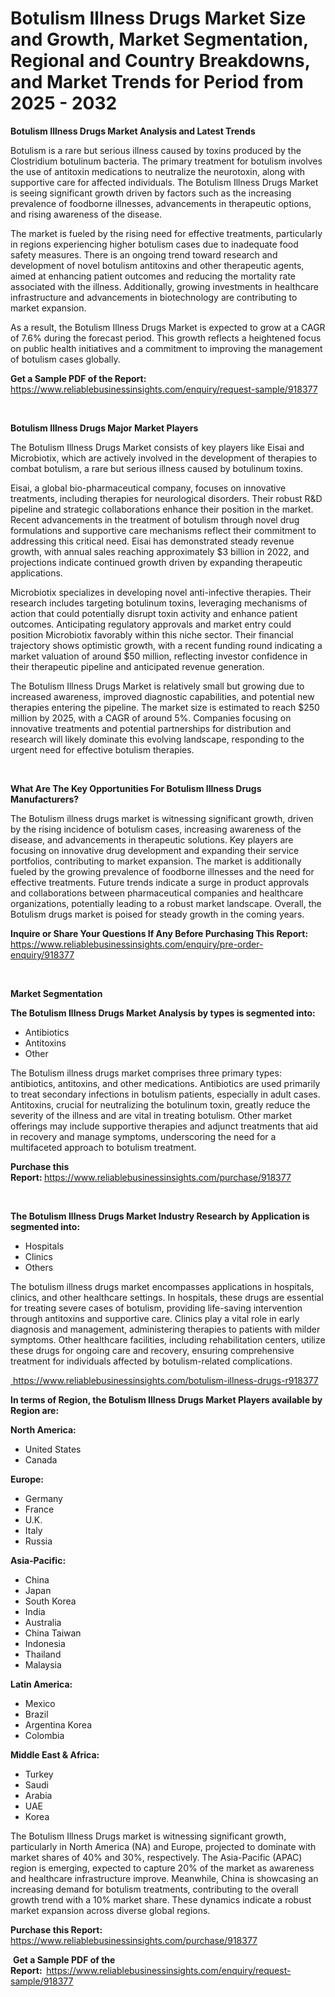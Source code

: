 <p><h1>Botulism Illness Drugs Market Size and Growth, Market Segmentation, Regional and Country Breakdowns, and Market Trends for Period from 2025 -  2032</h1></p><p><strong>Botulism Illness Drugs Market Analysis and Latest Trends</strong></p>
<p><p>Botulism is a rare but serious illness caused by toxins produced by the Clostridium botulinum bacteria. The primary treatment for botulism involves the use of antitoxin medications to neutralize the neurotoxin, along with supportive care for affected individuals. The Botulism Illness Drugs Market is seeing significant growth driven by factors such as the increasing prevalence of foodborne illnesses, advancements in therapeutic options, and rising awareness of the disease. </p><p>The market is fueled by the rising need for effective treatments, particularly in regions experiencing higher botulism cases due to inadequate food safety measures. There is an ongoing trend toward research and development of novel botulism antitoxins and other therapeutic agents, aimed at enhancing patient outcomes and reducing the mortality rate associated with the illness. Additionally, growing investments in healthcare infrastructure and advancements in biotechnology are contributing to market expansion. </p><p>As a result, the Botulism Illness Drugs Market is expected to grow at a CAGR of 7.6% during the forecast period. This growth reflects a heightened focus on public health initiatives and a commitment to improving the management of botulism cases globally.</p></p>
<p><strong>Get a Sample PDF of the Report:&nbsp;</strong> <a href="https://www.reliablebusinessinsights.com/enquiry/request-sample/918377?utm_campaign=2799&utm_medium=2&utm_source=Github&utm_content=ia&utm_term=18042025&utm_id=botulism-illness-drugs">https://www.reliablebusinessinsights.com/enquiry/request-sample/918377</a></p>
<p>&nbsp;</p>
<p><strong>Botulism Illness Drugs Major Market Players</strong></p>
<p><p>The Botulism Illness Drugs Market consists of key players like Eisai and Microbiotix, which are actively involved in the development of therapies to combat botulism, a rare but serious illness caused by botulinum toxins. </p><p>Eisai, a global bio-pharmaceutical company, focuses on innovative treatments, including therapies for neurological disorders. Their robust R&D pipeline and strategic collaborations enhance their position in the market. Recent advancements in the treatment of botulism through novel drug formulations and supportive care mechanisms reflect their commitment to addressing this critical need. Eisai has demonstrated steady revenue growth, with annual sales reaching approximately $3 billion in 2022, and projections indicate continued growth driven by expanding therapeutic applications.</p><p>Microbiotix specializes in developing novel anti-infective therapies. Their research includes targeting botulinum toxins, leveraging mechanisms of action that could potentially disrupt toxin activity and enhance patient outcomes. Anticipating regulatory approvals and market entry could position Microbiotix favorably within this niche sector. Their financial trajectory shows optimistic growth, with a recent funding round indicating a market valuation of around $50 million, reflecting investor confidence in their therapeutic pipeline and anticipated revenue generation.</p><p>The Botulism Illness Drugs Market is relatively small but growing due to increased awareness, improved diagnostic capabilities, and potential new therapies entering the pipeline. The market size is estimated to reach $250 million by 2025, with a CAGR of around 5%. Companies focusing on innovative treatments and potential partnerships for distribution and research will likely dominate this evolving landscape, responding to the urgent need for effective botulism therapies.</p></p>
<p>&nbsp;</p>
<p><strong>What Are The Key Opportunities For Botulism Illness Drugs Manufacturers?</strong></p>
<p><p>The Botulism illness drugs market is witnessing significant growth, driven by the rising incidence of botulism cases, increasing awareness of the disease, and advancements in therapeutic solutions. Key players are focusing on innovative drug development and expanding their service portfolios, contributing to market expansion. The market is additionally fueled by the growing prevalence of foodborne illnesses and the need for effective treatments. Future trends indicate a surge in product approvals and collaborations between pharmaceutical companies and healthcare organizations, potentially leading to a robust market landscape. Overall, the Botulism drugs market is poised for steady growth in the coming years.</p></p>
<p><strong>Inquire or Share Your Questions If Any Before Purchasing This Report:</strong> <a href="https://www.reliablebusinessinsights.com/enquiry/pre-order-enquiry/918377?utm_campaign=2799&utm_medium=2&utm_source=Github&utm_content=ia&utm_term=18042025&utm_id=botulism-illness-drugs">https://www.reliablebusinessinsights.com/enquiry/pre-order-enquiry/918377</a></p>
<p>&nbsp;</p>
<p><strong>Market Segmentation</strong></p>
<p><strong>The Botulism Illness Drugs Market Analysis by types is segmented into:</strong></p>
<p><ul><li>Antibiotics</li><li>Antitoxins</li><li>Other</li></ul></p>
<p><p>The Botulism illness drugs market comprises three primary types: antibiotics, antitoxins, and other medications. Antibiotics are used primarily to treat secondary infections in botulism patients, especially in adult cases. Antitoxins, crucial for neutralizing the botulinum toxin, greatly reduce the severity of the illness and are vital in treating botulism. Other market offerings may include supportive therapies and adjunct treatments that aid in recovery and manage symptoms, underscoring the need for a multifaceted approach to botulism treatment.</p></p>
<p><strong>Purchase this Report:&nbsp;</strong><a href="https://www.reliablebusinessinsights.com/purchase/918377?utm_campaign=2799&utm_medium=2&utm_source=Github&utm_content=ia&utm_term=18042025&utm_id=botulism-illness-drugs">https://www.reliablebusinessinsights.com/purchase/918377</a></p>
<p>&nbsp;</p>
<p><strong>The Botulism Illness Drugs Market Industry Research by Application is segmented into:</strong></p>
<p><ul><li>Hospitals</li><li>Clinics</li><li>Others</li></ul></p>
<p><p>The botulism illness drugs market encompasses applications in hospitals, clinics, and other healthcare settings. In hospitals, these drugs are essential for treating severe cases of botulism, providing life-saving intervention through antitoxins and supportive care. Clinics play a vital role in early diagnosis and management, administering therapies to patients with milder symptoms. Other healthcare facilities, including rehabilitation centers, utilize these drugs for ongoing care and recovery, ensuring comprehensive treatment for individuals affected by botulism-related complications.</p></p>
<p><a href="https://www.reliablebusinessinsights.com/botulism-illness-drugs-r918377?utm_campaign=2799&utm_medium=2&utm_source=Github&utm_content=ia&utm_term=18042025&utm_id=botulism-illness-drugs">&nbsp;https://www.reliablebusinessinsights.com/botulism-illness-drugs-r918377</a></p>
<p><strong>In terms of Region, the Botulism Illness Drugs Market Players available by Region are:</strong></p>
<p>
    <p> <strong> North America: </strong>
        <ul>
            <li>United States</li>
            <li>Canada</li>
        </ul>
        </p> 
    <p> <strong> Europe: </strong>
        <ul>
            <li>Germany</li>
            <li>France</li>
            <li>U.K.</li>
            <li>Italy</li>
            <li>Russia</li>
        </ul>
        </p> 
    <p> <strong> Asia-Pacific: </strong>
        <ul>
            <li>China</li>
            <li>Japan</li>
            <li>South Korea</li>
            <li>India</li>
            <li>Australia</li>
            <li>China Taiwan</li>
            <li>Indonesia</li>
            <li>Thailand</li>
            <li>Malaysia</li>
        </ul>
        </p> 
    <p> <strong> Latin America: </strong>
        <ul>
            <li>Mexico</li>
            <li>Brazil</li>
            <li>Argentina Korea</li>
            <li>Colombia</li>
        </ul>
        </p> 
    <p> <strong> Middle East & Africa: </strong>
        <ul>
            <li>Turkey</li>
            <li>Saudi</li>
            <li>Arabia</li>
            <li>UAE</li>
            <li>Korea</li>
        </ul>
    </p>
    </p>
<p><p>The Botulism Illness Drugs market is witnessing significant growth, particularly in North America (NA) and Europe, projected to dominate with market shares of 40% and 30%, respectively. The Asia-Pacific (APAC) region is emerging, expected to capture 20% of the market as awareness and healthcare infrastructure improve. Meanwhile, China is showcasing an increasing demand for botulism treatments, contributing to the overall growth trend with a 10% market share. These dynamics indicate a robust market expansion across diverse global regions.</p></p>
<p><strong>Purchase this Report: </strong><a href="https://www.reliablebusinessinsights.com/purchase/918377?utm_campaign=2799&utm_medium=2&utm_source=Github&utm_content=ia&utm_term=18042025&utm_id=botulism-illness-drugs">https://www.reliablebusinessinsights.com/purchase/918377</a></p>
<p>&nbsp;<strong>Get a Sample PDF of the Report:&nbsp;&nbsp;</strong><a href="https://www.reliablebusinessinsights.com/enquiry/request-sample/918377?utm_campaign=2799&utm_medium=2&utm_source=Github&utm_content=ia&utm_term=18042025&utm_id=botulism-illness-drugs">https://www.reliablebusinessinsights.com/enquiry/request-sample/918377</a></p>
<p><strong></strong></p>
<p><p></p><p></p><p></p></p>